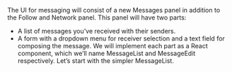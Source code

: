 The UI for messaging will consist of a new Messages panel in addition to the Follow and Network panel. This panel will have two parts:

- A list of messages you’ve received with their senders.
- A form with a dropdown menu for receiver selection and a text field for composing the message.
We will implement each part as a React component, which we’ll name MessageList and MessageEdit respectively. Let’s start with the simpler MessageList.
